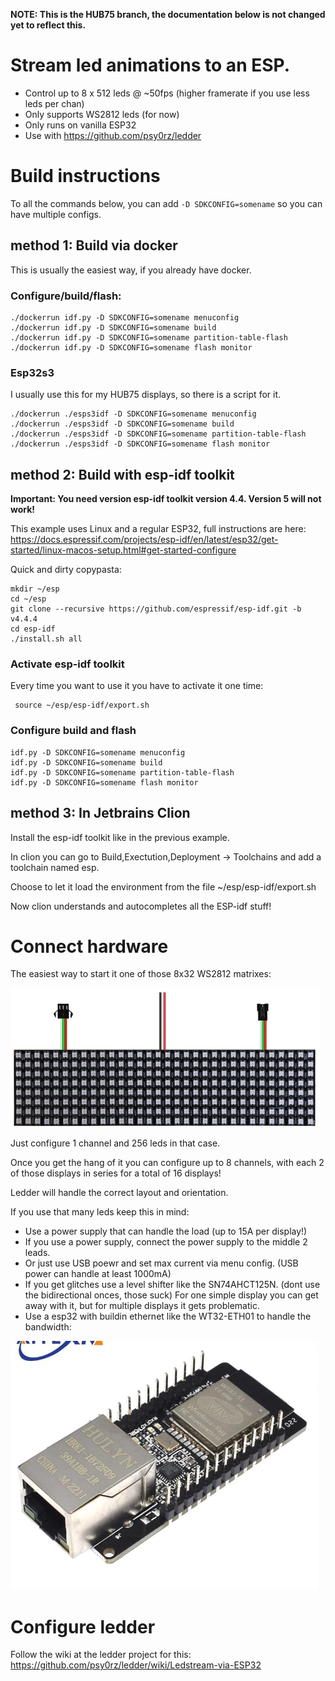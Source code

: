 **NOTE: This is the HUB75 branch, the documentation below is not changed yet to reflect this.**

# Stream led animations to an ESP. 

* Control up to 8 x 512 leds @ ~50fps (higher framerate if you use less leds per chan)
* Only supports WS2812 leds (for now)
* Only runs on vanilla ESP32
* Use with <https://github.com/psy0rz/ledder>

# Build instructions

To all the commands below, you can add `-D SDKCONFIG=somename` so you can have multiple configs.

## method 1: Build via docker

This is usually the easiest way, if you already have docker.

### Configure/build/flash:
```
./dockerrun idf.py -D SDKCONFIG=somename menuconfig
./dockerrun idf.py -D SDKCONFIG=somename build
./dockerrun idf.py -D SDKCONFIG=somename partition-table-flash
./dockerrun idf.py -D SDKCONFIG=somename flash monitor
```

### Esp32s3

I usually use this for my HUB75 displays, so there is a script for it.

```
./dockerrun ./esps3idf -D SDKCONFIG=somename menuconfig
./dockerrun ./esps3idf -D SDKCONFIG=somename build
./dockerrun ./esps3idf -D SDKCONFIG=somename partition-table-flash
./dockerrun ./esps3idf -D SDKCONFIG=somename flash monitor
```


## method 2: Build with esp-idf toolkit

**Important: You need version esp-idf toolkit version 4.4. Version 5 will not work!**

This example uses Linux and a regular ESP32, full instructions are here: https://docs.espressif.com/projects/esp-idf/en/latest/esp32/get-started/linux-macos-setup.html#get-started-configure
  
Quick and dirty copypasta:

```
mkdir ~/esp
cd ~/esp
git clone --recursive https://github.com/espressif/esp-idf.git -b v4.4.4
cd esp-idf
./install.sh all
```

### Activate esp-idf toolkit

Every time you want to use it you have to activate it one time:

```
 source ~/esp/esp-idf/export.sh
```

### Configure build and flash

```
idf.py -D SDKCONFIG=somename menuconfig
idf.py -D SDKCONFIG=somename build
idf.py -D SDKCONFIG=somename partition-table-flash
idf.py -D SDKCONFIG=somename flash monitor
```


## method 3: In Jetbrains Clion


Install the esp-idf toolkit like in the previous example.

In clion you can go to Build,Exectution,Deployment -> Toolchains and add a toolchain named esp.

Choose to let it load the environment from the file ~/esp/esp-idf/export.sh

Now clion understands and autocompletes all the ESP-idf stuff! 

# Connect hardware

The easiest way to start it one of those 8x32 WS2812 matrixes:

![img.png](img.png)

Just configure 1 channel and 256 leds in that case.

Once you get the hang of it you can configure up to 8 channels, with each 2 of those displays in series for a total of 16 displays!

Ledder will handle the correct layout and orientation.

If you use that many leds keep this in mind:

 * Use a power supply that can handle the load  (up to 15A per display!)
 * If you use a power supply, connect the power supply to the middle 2 leads. 
 * Or just use USB poewr and set max current via menu config. (USB power can handle at least 1000mA)
 * If you get glitches use a level shifter like the SN74AHCT125N. (dont use the bidirectional onces, those suck) For one simple display you can get away with it, but for multiple displays it gets problematic.
 * Use a esp32 with buildin ethernet like the WT32-ETH01 to handle the bandwidth:

![img_1.png](img_1.png)



# Configure ledder

Follow the wiki at the ledder project for this: 
https://github.com/psy0rz/ledder/wiki/Ledstream-via-ESP32

